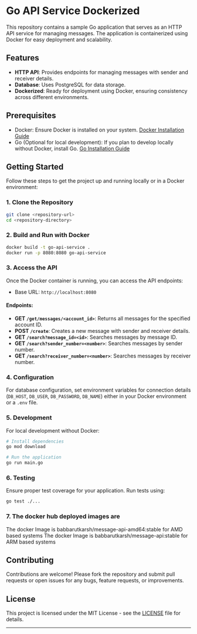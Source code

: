 # Go API Service Dockerized

This repository contains a sample Go application that serves as an HTTP API service for managing messages. The application is containerized using Docker for easy deployment and scalability.

## Features

- **HTTP API**: Provides endpoints for managing messages with sender and receiver details.
- **Database**: Uses PostgreSQL for data storage.
- **Dockerized**: Ready for deployment using Docker, ensuring consistency across different environments.

## Prerequisites

- Docker: Ensure Docker is installed on your system. [Docker Installation Guide](https://docs.docker.com/get-docker/)
- Go (Optional for local development): If you plan to develop locally without Docker, install Go. [Go Installation Guide](https://golang.org/doc/install)

## Getting Started

Follow these steps to get the project up and running locally or in a Docker environment:

### 1. Clone the Repository

```bash
git clone <repository-url>
cd <repository-directory>
```

### 2. Build and Run with Docker

```bash
docker build -t go-api-service .
docker run -p 8080:8080 go-api-service
```

### 3. Access the API

Once the Docker container is running, you can access the API endpoints:

- Base URL: `http://localhost:8080`

#### Endpoints:

- **GET `/get/messages/<account_id>`**: Returns all messages for the specified account ID.
- **POST `/create`**: Creates a new message with sender and receiver details.
- **GET `/search?message_id=<id>`**: Searches messages by message ID.
- **GET `/search?sender_number=<number>`**: Searches messages by sender number.
- **GET `/search?receiver_number=<number>`**: Searches messages by receiver number.

### 4. Configuration

For database configuration, set environment variables for connection details (`DB_HOST`, `DB_USER`, `DB_PASSWORD`, `DB_NAME`) either in your Docker environment or a `.env` file. 

### 5. Development

For local development without Docker:

```bash
# Install dependencies
go mod download

# Run the application
go run main.go
```

### 6. Testing

Ensure proper test coverage for your application. Run tests using:

```bash
go test ./...
```
### 7. The docker hub deployed images are

The docker Image is babbarutkarsh/message-api-amd64:stable for AMD based systems
The docker Image is babbarutkarsh/message-api:stable for ARM based systems

## Contributing

Contributions are welcome! Please fork the repository and submit pull requests or open issues for any bugs, feature requests, or improvements.

## License

This project is licensed under the MIT License - see the [LICENSE](LICENSE) file for details.

---